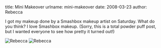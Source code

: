 title: Mini Makeover
urlname: mini-makeover
date: 2008-03-23
author: Rebecca

I got my makeup done by a Smashbox makeup artist on Saturday. What do you think?
I love Smashbox makeup. (Sorry, this is a total powder puff post, but I wanted
everyone to see how pretty it turned out!)

<img src="{static}/images/2008-03-22-makeup-01.jpg" alt="Rebecca" class="img-fluid">

<img src="{static}/images/2008-03-22-makeup-02.jpg" alt="Rebecca" class="img-fluid">

